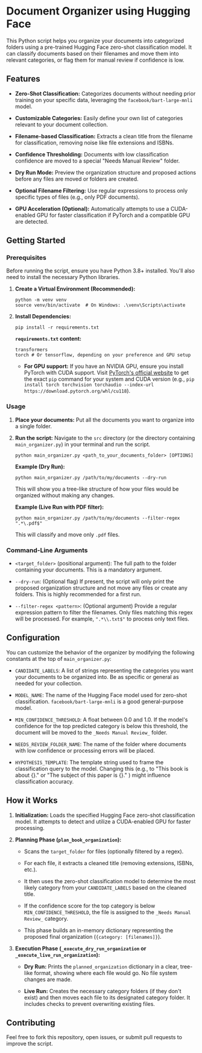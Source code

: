 # Document Organizer using Hugging Face

This Python script helps you organize your documents into categorized folders using a pre-trained Hugging Face zero-shot classification model. It can classify documents based on their filenames and move them into relevant categories, or flag them for manual review if confidence is low.

## Features

* **Zero-Shot Classification:** Categorizes documents without needing prior training on your specific data, leveraging the `facebook/bart-large-mnli` model.

* **Customizable Categories:** Easily define your own list of categories relevant to your document collection.

* **Filename-based Classification:** Extracts a clean title from the filename for classification, removing noise like file extensions and ISBNs.

* **Confidence Thresholding:** Documents with low classification confidence are moved to a special "Needs Manual Review" folder.

* **Dry Run Mode:** Preview the organization structure and proposed actions before any files are moved or folders are created.

* **Optional Filename Filtering:** Use regular expressions to process only specific types of files (e.g., only PDF documents).

* **GPU Acceleration (Optional):** Automatically attempts to use a CUDA-enabled GPU for faster classification if PyTorch and a compatible GPU are detected.

## Getting Started

### Prerequisites

Before running the script, ensure you have Python 3.8+ installed. You'll also need to install the necessary Python libraries.

1.  **Create a Virtual Environment (Recommended):**

    ```
    python -m venv venv
    source venv/bin/activate  # On Windows: .\venv\Scripts\activate
    ```

2.  **Install Dependencies:**

    ```
    pip install -r requirements.txt
    ```

    **`requirements.txt` content:**

    ```
    transformers
    torch # Or tensorflow, depending on your preference and GPU setup
    ```

    * **For GPU support:** If you have an NVIDIA GPU, ensure you install PyTorch with CUDA support. Visit [PyTorch's official website](https://pytorch.org/get-started/locally/) to get the exact `pip` command for your system and CUDA version (e.g., `pip install torch torchvision torchaudio --index-url https://download.pytorch.org/whl/cu118`).

### Usage

1.  **Place your documents:** Put all the documents you want to organize into a single folder.

2.  **Run the script:** Navigate to the `src` directory (or the directory containing `main_organizer.py`) in your terminal and run the script.

    ```
    python main_organizer.py <path_to_your_documents_folder> [OPTIONS]
    ```

    **Example (Dry Run):**

    ```
    python main_organizer.py /path/to/my/documents --dry-run
    ```

    This will show you a tree-like structure of how your files would be organized without making any changes.

    **Example (Live Run with PDF filter):**

    ```
    python main_organizer.py /path/to/my/documents --filter-regex ".*\.pdf$"
    ```

    This will classify and move only `.pdf` files.

### Command-Line Arguments

* `<target_folder>` (positional argument): The full path to the folder containing your documents. This is a mandatory argument.

* `--dry-run`: (Optional flag) If present, the script will only print the proposed organization structure and not move any files or create any folders. This is highly recommended for a first run.

* `--filter-regex <pattern>`: (Optional argument) Provide a regular expression pattern to filter the filenames. Only files matching this regex will be processed. For example, `".*\\.txt$"` to process only text files.

## Configuration

You can customize the behavior of the organizer by modifying the following constants at the top of `main_organizer.py`:

* `CANDIDATE_LABELS`: A list of strings representing the categories you want your documents to be organized into. Be as specific or general as needed for your collection.

* `MODEL_NAME`: The name of the Hugging Face model used for zero-shot classification. `facebook/bart-large-mnli` is a good general-purpose model.

* `MIN_CONFIDENCE_THRESHOLD`: A float between 0.0 and 1.0. If the model's confidence for the top predicted category is below this threshold, the document will be moved to the `_Needs Manual Review_` folder.

* `NEEDS_REVIEW_FOLDER_NAME`: The name of the folder where documents with low confidence or processing errors will be placed.

* `HYPOTHESIS_TEMPLATE`: The template string used to frame the classification query to the model. Changing this (e.g., to "This book is about {}." or "The subject of this paper is {}." ) might influence classification accuracy.

## How it Works

1.  **Initialization:** Loads the specified Hugging Face zero-shot classification model. It attempts to detect and utilize a CUDA-enabled GPU for faster processing.

2.  **Planning Phase (`plan_book_organization`):**

    * Scans the `target_folder` for files (optionally filtered by a regex).

    * For each file, it extracts a cleaned title (removing extensions, ISBNs, etc.).

    * It then uses the zero-shot classification model to determine the most likely category from your `CANDIDATE_LABELS` based on the cleaned title.

    * If the confidence score for the top category is below `MIN_CONFIDENCE_THRESHOLD`, the file is assigned to the `_Needs Manual Review_` category.

    * This phase builds an in-memory dictionary representing the proposed final organization (`{category: [filenames]}`).

3.  **Execution Phase (`_execute_dry_run_organization` or `_execute_live_run_organization`):**

    * **Dry Run:** Prints the `planned_organization` dictionary in a clear, tree-like format, showing where each file would go. No file system changes are made.

    * **Live Run:** Creates the necessary category folders (if they don't exist) and then moves each file to its designated category folder. It includes checks to prevent overwriting existing files.

## Contributing

Feel free to fork this repository, open issues, or submit pull requests to improve the script.